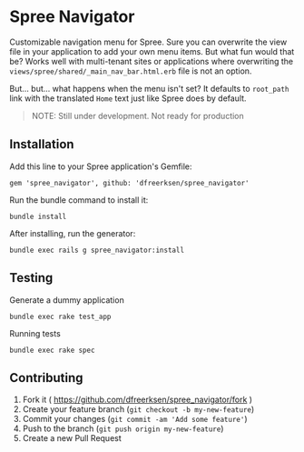 # Spree Navigator

Customizable navigation menu for Spree. Sure you can overwrite the view file in your application to add your own menu items. But what fun would that be? Works well with multi-tenant sites or applications where overwriting the `views/spree/shared/_main_nav_bar.html.erb` file is not an option.

But... but... what happens when the menu isn't set? It defaults to `root_path` link with the translated `Home` text just like Spree does by default.

> NOTE: Still under development. Not ready for production


## Installation

Add this line to your Spree application's Gemfile:

    gem 'spree_navigator', github: 'dfreerksen/spree_navigator'

Run the bundle command to install it:

    bundle install

After installing, run the generator:

    bundle exec rails g spree_navigator:install


## Testing

Generate a dummy application

    bundle exec rake test_app

Running tests

    bundle exec rake spec


## Contributing

1. Fork it ( https://github.com/dfreerksen/spree_navigator/fork )
2. Create your feature branch (`git checkout -b my-new-feature`)
3. Commit your changes (`git commit -am 'Add some feature'`)
4. Push to the branch (`git push origin my-new-feature`)
5. Create a new Pull Request
